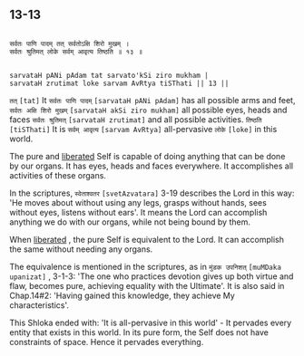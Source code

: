 ## 13-13


```shloka-sa

सर्वतः पाणि पादम् तत् सर्वतोऽक्षि शिरो मुखम् ।
सर्वतः श्रुतिमत् लोके सर्वम् आवृत्य तिष्ठति ॥ १३ ॥

```
```shloka-sa-hk

sarvataH pANi pAdam tat sarvato'kSi ziro mukham |
sarvataH zrutimat loke sarvam AvRtya tiSThati || 13 ||

```
`तत्` `[tat]` It `सर्वतः पाणि पादम्` `[sarvataH pANi pAdam]` has all possible arms and feet, `सर्वतः अक्षि शिरो मुखम्` `[sarvataH akSi ziro mukham]` all possible eyes, heads and faces `सर्वतः श्रुतिमत्` `[sarvataH zrutimat]` and all possible activities. `तिष्ठति` `[tiSThati]` It is `सर्वम् आवृत्य` `[sarvam AvRtya]` all-pervasive `लोके` `[loke]` in this world.

The pure and 
[liberated](Back-to-Basics.md#Moksha)
 Self is capable of doing anything that can be done by our organs. It has eyes, heads and faces everywhere. It accomplishes all activities of these organs. 

In the scriptures, 
`स्वेताश्वतर` `[svetAzvatara]`
 3-19 describes the Lord in this way: 'He moves about without using any legs, grasps without hands, sees without eyes, listens without ears'. It means the Lord can accomplish anything we do with our organs, while not being bound by them. 

When 
[liberated](Back-to-Basics.md#Moksha)
, the pure Self is equivalent to the Lord. It can accomplish the same without needing any organs. 

The equivalence is mentioned in the scriptures, as in 
`मुंडक उपनिशत्` `[muMDaka upanizat]` , 3-1-3:
 'The one who practices devotion gives up both virtue and flaw, becomes pure, achieving equality with the Ultimate'. It is also said in Chap.14#2: 'Having gained this knowledge, they achieve My characteristics'.

This Shloka ended with: 'It is all-pervasive in this world' - It pervades every entity that exists in this world. In its pure form, the Self does not have constraints of space. Hence it pervades everything.


